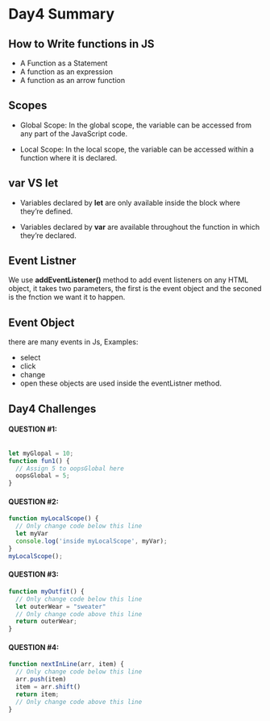 # Day4 Summary

## How to Write functions in JS
-  A Function as a Statement
- A function as an expression
- A function as an arrow function


## Scopes 
- Global Scope: In the global scope, the variable can be accessed from any part of the JavaScript code.

- Local Scope: In the local scope, the variable can be accessed within a function where it is declared.

## var VS let 
- Variables declared by **let** are only available inside the block where they’re defined.

- Variables declared by **var** are available throughout the function in which they’re declared.

## Event Listner 
We use **addEventListener()** method  to add event listeners on any HTML object, it takes two parameters, the first is the event object and the seconed is the fnction we want it to happen.

## Event Object
there are many events in Js, Examples:
-  select
- click
- change
- open
 these objects are used inside the eventListner method.



## Day4 Challenges 
#### QUESTION #1:
```javascript

let myGlopal = 10;
function fun1() {
  // Assign 5 to oopsGlobal here
  oopsGlobal = 5;
}

```
#### 	QUESTION #2:
```javascript
function myLocalScope() {
  // Only change code below this line
  let myVar
  console.log('inside myLocalScope', myVar);
}
myLocalScope();
```
#### 	QUESTION #3:
```javascript
function myOutfit() {
  // Only change code below this line
  let outerWear = "sweater"
  // Only change code above this line
  return outerWear;
}

```

#### 	QUESTION #4:
```javascript
function nextInLine(arr, item) {
  // Only change code below this line
  arr.push(item)
  item = arr.shift()
  return item;
  // Only change code above this line
}
```

